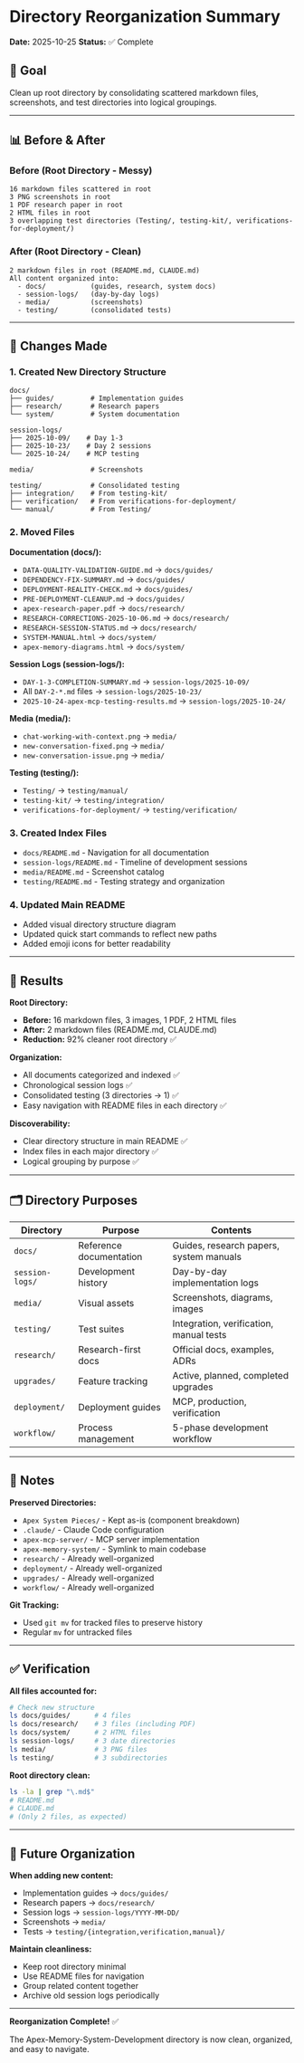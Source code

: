 # Directory Reorganization Summary

**Date:** 2025-10-25
**Status:** ✅ Complete

## 🎯 Goal
Clean up root directory by consolidating scattered markdown files, screenshots, and test directories into logical groupings.

---

## 📊 Before & After

### Before (Root Directory - Messy)
```
16 markdown files scattered in root
3 PNG screenshots in root
1 PDF research paper in root
2 HTML files in root
3 overlapping test directories (Testing/, testing-kit/, verifications-for-deployment/)
```

### After (Root Directory - Clean)
```
2 markdown files in root (README.md, CLAUDE.md)
All content organized into:
  - docs/           (guides, research, system docs)
  - session-logs/   (day-by-day logs)
  - media/          (screenshots)
  - testing/        (consolidated tests)
```

---

## 📁 Changes Made

### 1. Created New Directory Structure
```
docs/
├── guides/         # Implementation guides
├── research/       # Research papers
└── system/         # System documentation

session-logs/
├── 2025-10-09/    # Day 1-3
├── 2025-10-23/    # Day 2 sessions
└── 2025-10-24/    # MCP testing

media/              # Screenshots

testing/            # Consolidated testing
├── integration/    # From testing-kit/
├── verification/   # From verifications-for-deployment/
└── manual/         # From Testing/
```

### 2. Moved Files

**Documentation (docs/):**
- `DATA-QUALITY-VALIDATION-GUIDE.md` → `docs/guides/`
- `DEPENDENCY-FIX-SUMMARY.md` → `docs/guides/`
- `DEPLOYMENT-REALITY-CHECK.md` → `docs/guides/`
- `PRE-DEPLOYMENT-CLEANUP.md` → `docs/guides/`
- `apex-research-paper.pdf` → `docs/research/`
- `RESEARCH-CORRECTIONS-2025-10-06.md` → `docs/research/`
- `RESEARCH-SESSION-STATUS.md` → `docs/research/`
- `SYSTEM-MANUAL.html` → `docs/system/`
- `apex-memory-diagrams.html` → `docs/system/`

**Session Logs (session-logs/):**
- `DAY-1-3-COMPLETION-SUMMARY.md` → `session-logs/2025-10-09/`
- All `DAY-2-*.md` files → `session-logs/2025-10-23/`
- `2025-10-24-apex-mcp-testing-results.md` → `session-logs/2025-10-24/`

**Media (media/):**
- `chat-working-with-context.png` → `media/`
- `new-conversation-fixed.png` → `media/`
- `new-conversation-issue.png` → `media/`

**Testing (testing/):**
- `Testing/` → `testing/manual/`
- `testing-kit/` → `testing/integration/`
- `verifications-for-deployment/` → `testing/verification/`

### 3. Created Index Files
- `docs/README.md` - Navigation for all documentation
- `session-logs/README.md` - Timeline of development sessions
- `media/README.md` - Screenshot catalog
- `testing/README.md` - Testing strategy and organization

### 4. Updated Main README
- Added visual directory structure diagram
- Updated quick start commands to reflect new paths
- Added emoji icons for better readability

---

## 🎉 Results

**Root Directory:**
- **Before:** 16 markdown files, 3 images, 1 PDF, 2 HTML files
- **After:** 2 markdown files (README.md, CLAUDE.md)
- **Reduction:** 92% cleaner root directory ✅

**Organization:**
- All documents categorized and indexed ✅
- Chronological session logs ✅
- Consolidated testing (3 directories → 1) ✅
- Easy navigation with README files in each directory ✅

**Discoverability:**
- Clear directory structure in main README ✅
- Index files in each major directory ✅
- Logical grouping by purpose ✅

---

## 🗂️ Directory Purposes

| Directory | Purpose | Contents |
|-----------|---------|----------|
| `docs/` | Reference documentation | Guides, research papers, system manuals |
| `session-logs/` | Development history | Day-by-day implementation logs |
| `media/` | Visual assets | Screenshots, diagrams, images |
| `testing/` | Test suites | Integration, verification, manual tests |
| `research/` | Research-first docs | Official docs, examples, ADRs |
| `upgrades/` | Feature tracking | Active, planned, completed upgrades |
| `deployment/` | Deployment guides | MCP, production, verification |
| `workflow/` | Process management | 5-phase development workflow |

---

## 📝 Notes

**Preserved Directories:**
- `Apex System Pieces/` - Kept as-is (component breakdown)
- `.claude/` - Claude Code configuration
- `apex-mcp-server/` - MCP server implementation
- `apex-memory-system/` - Symlink to main codebase
- `research/` - Already well-organized
- `deployment/` - Already well-organized
- `upgrades/` - Already well-organized
- `workflow/` - Already well-organized

**Git Tracking:**
- Used `git mv` for tracked files to preserve history
- Regular `mv` for untracked files

---

## ✅ Verification

**All files accounted for:**
```bash
# Check new structure
ls docs/guides/      # 4 files
ls docs/research/    # 3 files (including PDF)
ls docs/system/      # 2 HTML files
ls session-logs/     # 3 date directories
ls media/            # 3 PNG files
ls testing/          # 3 subdirectories
```

**Root directory clean:**
```bash
ls -la | grep "\.md$"
# README.md
# CLAUDE.md
# (Only 2 files, as expected)
```

---

## 🚀 Future Organization

**When adding new content:**
- Implementation guides → `docs/guides/`
- Research papers → `docs/research/`
- Session logs → `session-logs/YYYY-MM-DD/`
- Screenshots → `media/`
- Tests → `testing/{integration,verification,manual}/`

**Maintain cleanliness:**
- Keep root directory minimal
- Use README files for navigation
- Group related content together
- Archive old session logs periodically

---

**Reorganization Complete!** ✅

The Apex-Memory-System-Development directory is now clean, organized, and easy to navigate.
